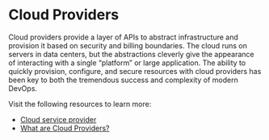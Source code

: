 # Cloud Providers

Cloud providers provide a layer of APIs to abstract infrastructure and provision it based on security and billing boundaries. The cloud runs on servers in data centers, but the abstractions cleverly give the appearance of interacting with a single “platform” or large application. The ability to quickly provision, configure, and secure resources with cloud providers has been key to both the tremendous success and complexity of modern DevOps.

Visit the following resources to learn more:

- [Cloud service provider](https://www.techtarget.com/searchitchannel/definition/cloud-service-provider-cloud-provider)
- [What are Cloud Providers?](https://www.redhat.com/en/topics/cloud-computing/what-are-cloud-providers)

